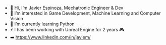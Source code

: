 - 👋 Hi, I’m Javier Espinoza, Mechatronic Engineer & Dev
- 👀 I’m interested in Game Development, Machine Learning and Computer Vision
- 🌱 I’m currently learning Python
- ⚡ I has benn working with Unreal Engine for 2 years 🎮
- ➡️ https://www.linkedin.com/in/javiem/

<!---
Bubutronico/Bubutronico is a ✨ special ✨ repository because its `README.md` (this file) appears on your GitHub profile.
You can click the Preview link to take a look at your changes.
--->
